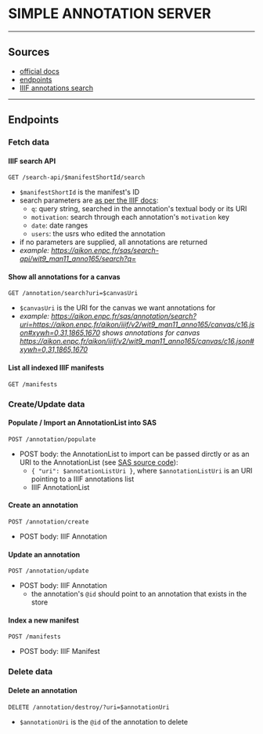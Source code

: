 # SIMPLE ANNOTATION SERVER

---

## Sources

- [official docs](https://github.com/glenrobson/SimpleAnnotationServer/tree/master/doc)
- [endpoints](https://github.com/glenrobson/SimpleAnnotationServer/blob/master/doc/Endpoints.md)
- [IIIF annotations search](https://github.com/glenrobson/SimpleAnnotationServer/blob/master/doc/IIIFSearch.md)

--- 

## Endpoints

### Fetch data

#### IIIF search API
```
GET /search-api/$manifestShortId/search
```
- `$manifestShortId` is the manifest's ID
- search parameters are [as per the IIIF docs](https://iiif.io/api/search/2.0/#request-1): 
    - `q`: query string, searched in the annotation's textual body or its URI
    - `motivation`: search through each annotation's `motivation` key
    - `date`: date ranges
    - `users`: the usrs who edited the annotation
- if no parameters are supplied, all annotations are returned
- *example: https://aikon.enpc.fr/sas/search-api/wit9_man11_anno165/search?q=*

#### Show all annotations for a canvas
```
GET /annotation/search?uri=$canvasUri
```
- `$canvasUri` is the URI for the canvas we want annotations for
- *example: https://aikon.enpc.fr/sas/annotation/search?uri=https://aikon.enpc.fr/aikon/iiif/v2/wit9_man11_anno165/canvas/c16.json#xywh=0,31,1865,1670 shows annotations for canvas https://aikon.enpc.fr/aikon/iiif/v2/wit9_man11_anno165/canvas/c16.json#xywh=0,31,1865,1670*

#### List all indexed IIIF manifests
```
GET /manifests
```

### Create/Update data

#### Populate / Import an AnnotationList into SAS
```
POST /annotation/populate
```
- POST body: the AnnotationList to import can be passed dirctly or as an URI to the AnnotationList (see [SAS source code](https://github.com/glenrobson/SimpleAnnotationServer/blob/dc7c8c6de9f4693c678643db2a996a49eebfcbb0/src/main/java/uk/org/llgc/annotation/store/Populate.java#L46)):
    - `{ "uri": $annotationListUri }`, where `$annotationListUri` is an URI pointing to a IIIF annotations list
    - IIIF AnnotationList

#### Create an annotation
```
POST /annotation/create
```
- POST body: IIIF Annotation

#### Update an annotation
```
POST /annotation/update
```
- POST body: IIIF Annotation
    - the annotation's `@id` should point to an annotation that exists in the store

#### Index a new manifest 
```
POST /manifests
```
- POST body: IIIF Manifest

### Delete data

#### Delete an annotation
```
DELETE /annotation/destroy/?uri=$annotationUri
```
- `$annotationUri` is the `@id` of the annotation to delete


